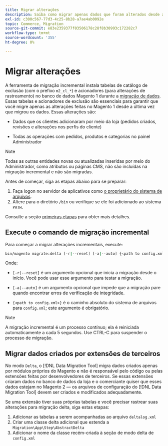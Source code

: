 ```yaml
---
title: Migrar alterações
description: Saiba como migrar apenas dados que foram alterados desde a última migração de dados Magento 1 com o  [!DNL Data Migration Tool].
exl-id: c300c567-77d3-4c25-8b28-a7ae4ab0092e
topic: Commerce, Migration
source-git-commit: e83e2359377f03506178c28f8b30993c172282c7
workflow-type: tm+mt
source-wordcount: '355'
ht-degree: 0%

---
```


# Migrar alterações

A ferramenta de migração incremental instala tabelas de catálogo de exclusão (com o prefixo `m2_cl_*`) e acionadores (para alterações de rastreamento) no banco de dados Magento 1 durante a [migração de dados](data.md). Essas tabelas e acionadores de exclusão são essenciais para garantir que você migre apenas as alterações feitas no Magento 1 desde a última vez que migrou os dados. Essas alterações são:

* Dados que os clientes adicionaram por meio da loja (pedidos criados, revisões e alterações nos perfis do cliente)

* Todas as operações com pedidos, produtos e categorias no painel Administrador

>[!NOTE]
>
>Todas as outras entidades novas ou atualizadas inseridas por meio do Administrador, como atributos ou páginas CMS, não são incluídas na migração incremental e não são migradas.


Antes de começar, siga as etapas abaixo para se preparar:

1. Faça logon no servidor de aplicativos como [o proprietário do sistema de arquivos](../../../installation/prerequisites/file-system/overview.md).
1. Altere para o diretório `/bin` ou verifique se ele foi adicionado ao sistema `PATH`.

Consulte a seção [primeiras etapas](overview.md#first-steps) para obter mais detalhes.

## Execute o comando de migração incremental

Para começar a migrar alterações incrementais, execute:

```bash
bin/magento migrate:delta [-r|--reset] [-a|--auto] {<path to config.xml>}
```

Onde:

* `[-r|--reset]` é um argumento opcional que inicia a migração desde o início. Você pode usar esse argumento para testar a migração.

* `[-a|--auto]` é um argumento opcional que impede que a migração pare quando encontrar erros de verificação de integridade.

* `{<path to config.xml>}` é o caminho absoluto do sistema de arquivos para `config.xml`; este argumento é obrigatório.

>[!NOTE]
>
>A migração incremental é um processo contínuo; ela é reiniciada automaticamente a cada 5 segundos. Use CTRL-C para suspender o processo de migração.


## Migrar dados criados por extensões de terceiros

No modo `Delta`, o [!DNL Data Migration Tool] migra dados criados apenas por módulos próprios do Magento e não é responsável pelo código ou pelas extensões feitas por desenvolvedores de terceiros. Se essas extensões criaram dados no banco de dados da loja e o comerciante quiser que esses dados estejam no Magento 2 — os arquivos de configuração do [!DNL Data Migration Tool] devem ser criados e modificados adequadamente.

Se uma extensão tiver suas próprias tabelas e você precisar rastrear suas alterações para migração delta, siga estas etapas:

1. Adicionar as tabelas a serem acompanhadas ao arquivo `deltalog.xml`
1. Criar uma classe delta adicional que estenda a `Migration\App\Step\AbstractDelta`
1. Adicionar o nome da classe recém-criada à seção de modo delta de `config.xml`
